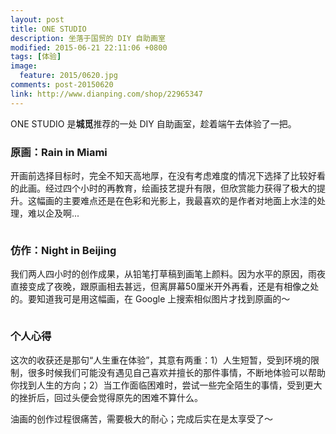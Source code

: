 ```yaml
---
layout: post
title: ONE STUDIO
description: 坐落于国贸的 DIY 自助画室
modified: 2015-06-21 22:11:06 +0800
tags: [体验]
image:
  feature: 2015/0620.jpg
comments: post-20150620
link: http://www.dianping.com/shop/22965347
---
```


ONE STUDIO 是**城觅**推荐的一处 DIY 自助画室，趁着端午去体验了一把。

### 原画：Rain in Miami

开画前选择目标时，完全不知天高地厚，在没有考虑难度的情况下选择了比较好看的此画。经过四个小时的再教育，绘画技艺提升有限，但欣赏能力获得了极大的提升。这幅画的主要难点还是在色彩和光影上，我最喜欢的是作者对地面上水洼的处理，难以企及啊...

<img src="{{ site.baseurl }}/assets/images/2015/0620-original.jpg" class="am-img-responsive" alt=""/>

### 仿作：Night in Beijing

我们两人四小时的创作成果，从铅笔打草稿到画笔上颜料。因为水平的原因，雨夜直接变成了夜晚，跟原画相去甚远，但离屏幕50厘米开外再看，还是有相像之处的。要知道我可是用这幅画，在 Google 上搜索相似图片才找到原画的～

<img src="{{ site.baseurl }}/assets/images/2015/0620-ours.jpg" class="am-img-responsive" alt=""/>

### 个人心得

这次的收获还是那句“人生重在体验”，其意有两重：1）人生短暂，受到环境的限制，很多时候我们可能没有遇见自己喜欢并擅长的那件事情，不断地体验可以帮助你找到人生的方向；2）当工作面临困难时，尝试一些完全陌生的事情，受到更大的挫折后，回过头便会觉得原先的困难不算什么。

油画的创作过程很痛苦，需要极大的耐心；完成后实在是太享受了～
